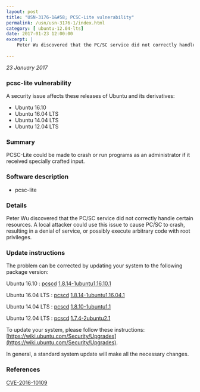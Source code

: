 ```yaml
---
layout: post
title: "USN-3176-1&#58; PCSC-Lite vulnerability"
permalink: /usn/usn-3176-1/index.html
category: [ ubuntu-12.04-lts]
date: 2017-01-23 12:00:00
excerpt: |
    Peter Wu discovered that the PC/SC service did not correctly handle certain resources. A local attacker could use this issue to cause PC/SC to crash, resulting in a denial of service, or possibly execute arbitrary code with root privileges. 
    
--- 
```

 
 

*23 January 2017*

### pcsc-lite vulnerability

A security issue affects these releases of Ubuntu and its derivatives:

* Ubuntu 16.10
* Ubuntu 16.04 LTS
* Ubuntu 14.04 LTS
* Ubuntu 12.04 LTS

### Summary

PCSC-Lite could be made to crash or run programs as an administrator if it received specially crafted input.

### Software description

* pcsc-lite 

### Details

Peter Wu discovered that the PC/SC service did not correctly handle certain resources. A local attacker could use this issue to cause PC/SC to crash, resulting in a denial of service, or possibly execute arbitrary code with root privileges. 

### Update instructions

The problem can be corrected by updating your system to the following package version:

Ubuntu 16.10
 : [pcscd](https://launchpad.net/ubuntu/+source/pcsc-lite) <span> [1.8.14-1ubuntu1.16.10.1](https://launchpad.net/ubuntu/+source/pcsc-lite/1.8.14-1ubuntu1.16.10.1) </span> 

Ubuntu 16.04 LTS
 : [pcscd](https://launchpad.net/ubuntu/+source/pcsc-lite) <span> [1.8.14-1ubuntu1.16.04.1](https://launchpad.net/ubuntu/+source/pcsc-lite/1.8.14-1ubuntu1.16.04.1) </span> 

Ubuntu 14.04 LTS
 : [pcscd](https://launchpad.net/ubuntu/+source/pcsc-lite) <span> [1.8.10-1ubuntu1.1](https://launchpad.net/ubuntu/+source/pcsc-lite/1.8.10-1ubuntu1.1) </span> 

Ubuntu 12.04 LTS
 : [pcscd](https://launchpad.net/ubuntu/+source/pcsc-lite) <span> [1.7.4-2ubuntu2.1](https://launchpad.net/ubuntu/+source/pcsc-lite/1.7.4-2ubuntu2.1) </span> 

To update your system, please follow these instructions: [https://wiki.ubuntu.com/Security/Upgrades](https://wiki.ubuntu.com/Security/Upgrades).

In general, a standard system update will make all the necessary changes. 

### References

 
 [CVE-2016-10109](http://people.ubuntu.com/~ubuntu-security/cve/CVE-2016-10109)
 

